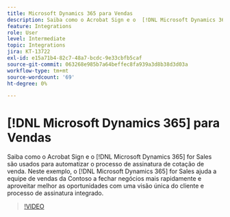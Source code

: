 ```yaml
---
title: Microsoft Dynamics 365 para Vendas
description: Saiba como o Acrobat Sign e o  [!DNL Microsoft Dynamics 365] for Sales são usados para automatizar o processo de assinatura de cotação de venda
feature: Integrations
role: User
level: Intermediate
topic: Integrations
jira: KT-13722
exl-id: e15a71b4-82c7-48a7-bcdc-9e33cbfb5caf
source-git-commit: 063268e985b7a64beffec8fa939a3d8b38d3d03a
workflow-type: tm+mt
source-wordcount: '69'
ht-degree: 0%

---
```


# [!DNL Microsoft Dynamics 365] para Vendas

Saiba como o Acrobat Sign e o [!DNL Microsoft Dynamics 365] for Sales são usados para automatizar o processo de assinatura de cotação de venda. Neste exemplo, o [!DNL Microsoft Dynamics 365] for Sales ajuda a equipe de vendas da Contoso a fechar negócios mais rapidamente e aproveitar melhor as oportunidades com uma visão única do cliente e processo de assinatura integrado.

>[!VIDEO](https://video.tv.adobe.com/v/3447192?quality=12&learn=on&hidetitle=true&captions=por_br)
